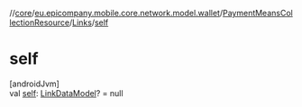 //[core](../../../../index.md)/[eu.epicompany.mobile.core.network.model.wallet](../../index.md)/[PaymentMeansCollectionResource](../index.md)/[Links](index.md)/[self](self.md)

# self

[androidJvm]\
val [self](self.md): [LinkDataModel](../../../eu.epicompany.mobile.core.network.hypermedia/-link-data-model/index.md)? = null
